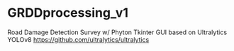 # GRDDprocessing_v1
Road Damage Detection Survey w/ Phyton Tkinter GUI based on Ultralytics YOLOv8 https://github.com/ultralytics/ultralytics